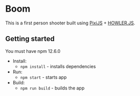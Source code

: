 # Boom

This is a first person shooter built using [PixiJS](http://www.pixijs.com/) + [HOWLER.JS](https://howlerjs.com/).

## Getting started

You must have npm 12.6.0

- Install:
  - `npm install` - installs dependencies
- Run:
  - `npm start` - starts app
- Build:
  - `npm run build` - builds the app
